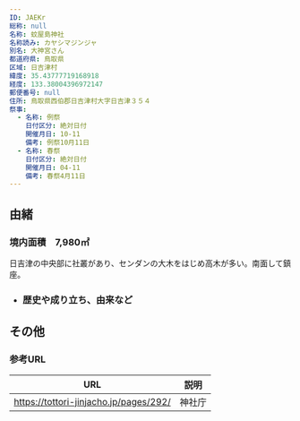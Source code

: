 ```yaml
---
ID: JAEKr
総称: null
名称: 蚊屋島神社
名称読み: カヤシマジンジャ
別名: 大神宮さん
都道府県: 鳥取県
区域: 日吉津村
緯度: 35.43777719168918
経度: 133.38004396972147
郵便番号: null
住所: 鳥取県西伯郡日吉津村大字日吉津３５４
祭事:
  - 名称: 例祭
    日付区分: 絶対日付
    開催月日: 10-11
    備考: 例祭10月11日
  - 名称: 春祭
    日付区分: 絶対日付
    開催月日: 04-11
    備考: 春祭4月11日
---
```


## 由緒

### 境内面積　7,980㎡

日吉津の中央部に社叢があり、センダンの大木をはじめ高木が多い。南面して鎮座。

- ### 歴史や成り立ち、由来など

## その他

### 参考URL

| URL                                    | 説明   |
| -------------------------------------- | ------ |
| https://tottori-jinjacho.jp/pages/292/ | 神社庁 |
